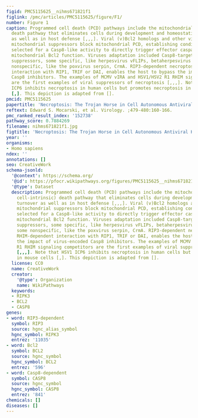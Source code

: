 ```yaml
---
figid: PMC5115625__nihms671821f1
figlink: /pmc/articles/PMC5115625/figure/F1/
number: Figure 1
caption: Programmed cell death (PCD) pathways include the mitochondrial (or cell-intrinsic)
  death pathway that eliminates cells during development and homeostatic turnover
  as well as in host defense [,,,]. Viral (v)Bcl2 homologs and other virus-encoded
  mitochondrial suppressors block mitochondrial PCD, establishing conditions that
  selected for a Casp8-like activity to directly trigger effector caspases, bypassing
  mitochondrial Bcl2 function. Viruses adaptation included Casp8-targeted cell death
  suppressors, some specific, like herpesvirus vFLIPs, betaherpesvirus vICA, and some
  nonspecific, like the poxvirus serpin, CrmA. RIP3-dependent necroptosis via RHIM-dependent
  interaction with RIP1, TRIF or DAI, enables the host to bypass the impact of virus-encoded
  Casp8 inhibitors. The examples of MCMV vIRA and HSV1/HSV2 R1 RHIM signaling competitors
  are the first examples of viral suppressors of necroptosis [,,,]. Note that HSV1
  ICP6 inhibits necroptosis in human cells but promotes necroptosis in mouse cells
  [,]. This depiction is adapted from [].
pmcid: PMC5115625
papertitle: 'Necroptosis: The Trojan Horse in Cell Autonomous Antiviral Host Defense.'
reftext: Edward S. Mocarski, et al. Virology. ;479-480:160-166.
pmc_ranked_result_index: '152738'
pathway_score: 0.7884269
filename: nihms671821f1.jpg
figtitle: 'Necroptosis: The Trojan Horse in Cell Autonomous Antiviral Host Defense'
year: ''
organisms:
- Homo sapiens
ndex: ''
annotations: []
seo: CreativeWork
schema-jsonld:
  '@context': https://schema.org/
  '@id': https://pfocr.wikipathways.org/figures/PMC5115625__nihms671821f1.html
  '@type': Dataset
  description: Programmed cell death (PCD) pathways include the mitochondrial (or
    cell-intrinsic) death pathway that eliminates cells during development and homeostatic
    turnover as well as in host defense [,,,]. Viral (v)Bcl2 homologs and other virus-encoded
    mitochondrial suppressors block mitochondrial PCD, establishing conditions that
    selected for a Casp8-like activity to directly trigger effector caspases, bypassing
    mitochondrial Bcl2 function. Viruses adaptation included Casp8-targeted cell death
    suppressors, some specific, like herpesvirus vFLIPs, betaherpesvirus vICA, and
    some nonspecific, like the poxvirus serpin, CrmA. RIP3-dependent necroptosis via
    RHIM-dependent interaction with RIP1, TRIF or DAI, enables the host to bypass
    the impact of virus-encoded Casp8 inhibitors. The examples of MCMV vIRA and HSV1/HSV2
    R1 RHIM signaling competitors are the first examples of viral suppressors of necroptosis
    [,,,]. Note that HSV1 ICP6 inhibits necroptosis in human cells but promotes necroptosis
    in mouse cells [,]. This depiction is adapted from [].
  license: CC0
  name: CreativeWork
  creator:
    '@type': Organization
    name: WikiPathways
  keywords:
  - RIPK3
  - BCL2
  - CASP8
genes:
- word: RIP3-dependent
  symbol: RIP3
  source: hgnc_alias_symbol
  hgnc_symbol: RIPK3
  entrez: '11035'
- word: Bcl2
  symbol: BCL2
  source: hgnc_symbol
  hgnc_symbol: BCL2
  entrez: '596'
- word: Casp8-dependent
  symbol: CASP8
  source: hgnc_symbol
  hgnc_symbol: CASP8
  entrez: '841'
chemicals: []
diseases: []
---
```

